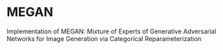 # MEGAN
Implementation of MEGAN: Mixture of Experts of Generative Adversarial Networks for  Image Generation via Categorical Reparameterization
